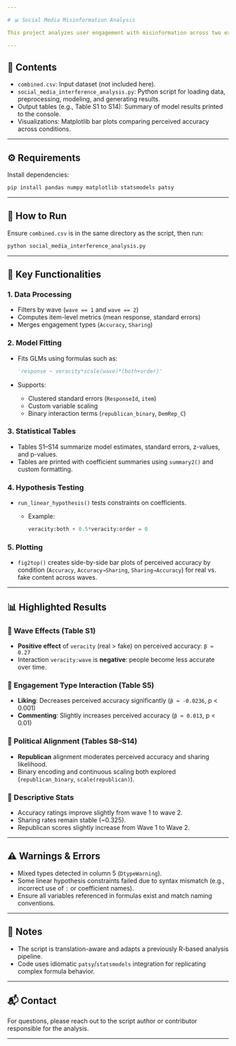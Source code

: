 ```yaml
---

# 📊 Social Media Misinformation Analysis

This project analyzes user engagement with misinformation across two experimental waves using a dataset called `combined.csv`. It applies Generalized Linear Models (GLMs) with clustered standard errors, hypothesis testing, and data visualization to examine how variables like content veracity, political affiliation, and engagement types (e.g., accuracy rating, sharing, liking, commenting) interact.

---
```


## 📁 Contents

* `combined.csv`: Input dataset (not included here).
* `social_media_interference_analysis.py`: Python script for loading data, preprocessing, modeling, and generating results.
* Output tables (e.g., Table S1 to S14): Summary of model results printed to the console.
* Visualizations: Matplotlib bar plots comparing perceived accuracy across conditions.

---

## ⚙️ Requirements

Install dependencies:

```bash
pip install pandas numpy matplotlib statsmodels patsy
```

---

## 🚀 How to Run

Ensure `combined.csv` is in the same directory as the script, then run:

```bash
python social_media_interference_analysis.py
```

---

## 📌 Key Functionalities

### 1. **Data Processing**

* Filters by wave (`wave == 1` and `wave == 2`)
* Computes item-level metrics (mean response, standard errors)
* Merges engagement types (`Accuracy`, `Sharing`)

### 2. **Model Fitting**

* Fits GLMs using formulas such as:

  ```python
  'response ~ veracity*scale(wave)*(both+order)'
  ```
* Supports:

  * Clustered standard errors (`ResponseId`, `item`)
  * Custom variable scaling
  * Binary interaction terms (`republican_binary`, `DemRep_C`)

### 3. **Statistical Tables**

* Tables S1–S14 summarize model estimates, standard errors, z-values, and p-values.
* Tables are printed with coefficient summaries using `summary2()` and custom formatting.

### 4. **Hypothesis Testing**

* `run_linear_hypothesis()` tests constraints on coefficients.

  * Example:

    ```python
    veracity:both + 0.5*veracity:order = 0
    ```

### 5. **Plotting**

* `fig2top()` creates side-by-side bar plots of perceived accuracy by condition (`Accuracy`, `Accuracy→Sharing`, `Sharing→Accuracy`) for real vs. fake content across waves.

---

## 📊 Highlighted Results

### 🧠 Wave Effects (Table S1)

* **Positive effect** of `veracity` (real > fake) on perceived accuracy: `β ≈ 0.27`
* Interaction `veracity:wave` is **negative**: people become less accurate over time.

### 🔁 Engagement Type Interaction (Table S5)

* **Liking**: Decreases perceived accuracy significantly (`β ≈ -0.0236`, p < 0.001)
* **Commenting**: Slightly increases perceived accuracy (`β ≈ 0.013`, p < 0.01)

### 🧭 Political Alignment (Tables S8–S14)

* **Republican** alignment moderates perceived accuracy and sharing likelihood.
* Binary encoding and continuous scaling both explored (`republican_binary`, `scale(republican)`).

### 📐 Descriptive Stats

* Accuracy ratings improve slightly from wave 1 to wave 2.
* Sharing rates remain stable (\~0.325).
* Republican scores slightly increase from Wave 1 to Wave 2.

---

## ⚠️ Warnings & Errors

* Mixed types detected in column 5 (`DtypeWarning`).
* Some linear hypothesis constraints failed due to syntax mismatch (e.g., incorrect use of `:` or coefficient names).
* Ensure all variables referenced in formulas exist and match naming conventions.

---

## 📌 Notes

* The script is translation-aware and adapts a previously R-based analysis pipeline.
* Code uses idiomatic `patsy`/`statsmodels` integration for replicating complex formula behavior.

---

## 📬 Contact

For questions, please reach out to the script author or contributor responsible for the analysis.

---
